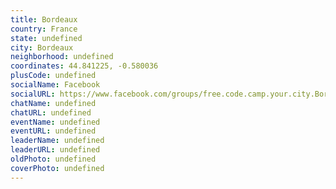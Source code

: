 ```yaml
---
title: Bordeaux
country: France
state: undefined
city: Bordeaux
neighborhood: undefined
coordinates: 44.841225, -0.580036
plusCode: undefined
socialName: Facebook
socialURL: https://www.facebook.com/groups/free.code.camp.your.city.Bordeaux
chatName: undefined
chatURL: undefined
eventName: undefined
eventURL: undefined
leaderName: undefined
leaderURL: undefined
oldPhoto: undefined
coverPhoto: undefined
---
```

